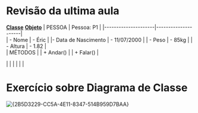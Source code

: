 # Revisão da ultima aula
<ins>**Classe**</ins> <ins>**Objeto**</ins>
|       PESSOA        |       Pessoa: P1    |
|---------------------|---------------------|  
|      - Nome         |      - Éric         | 
|- Data de Nascimento |    - 11/07/2000     | 
|      - Peso         |      - 85kg         | 
|     - Altura        |       - 1.82        |  
|        MÉTODOS      |
|      + Andar()      |
|      + Falar()      |


|
|
|
|
|
|

# Exercício sobre Diagrama de Classe

![{2B5D3229-CC5A-4E11-8347-514B959D7BAA}](https://github.com/user-attachments/assets/1c5f7285-f9d5-4c20-adab-c6239d3be948)
